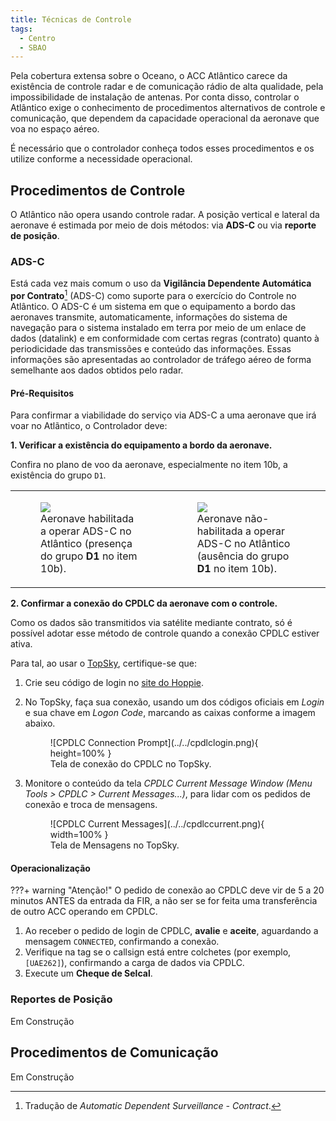 ```yaml
---
title: Técnicas de Controle
tags:
  - Centro
  - SBAO
---
```


Pela cobertura extensa sobre o Oceano, o ACC Atlântico carece da existência de controle radar e de comunicação rádio de alta qualidade, pela impossibilidade de instalação de antenas. Por conta disso, controlar o Atlântico exige o conhecimento de procedimentos alternativos de controle e comunicação, que dependem da capacidade operacional da aeronave que voa no espaço aéreo.

É necessário que o controlador conheça todos esses procedimentos e os utilize conforme a necessidade operacional.

## Procedimentos de Controle

O Atlântico não opera usando controle radar. A posição vertical e lateral da aeronave é estimada por meio de dois métodos: via **ADS-C** ou via **reporte de posição**.

### ADS-C

Está cada vez mais comum o uso da **Vigilância Dependente Automática por Contrato**[^1] (ADS-C) como suporte para o exercício do Controle no Atlântico. O ADS-C é um sistema em que o equipamento a bordo das aeronaves transmite, automaticamente, informações do sistema de navegação para o sistema instalado em terra por meio de um enlace de dados (datalink) e em conformidade com certas regras (contrato) quanto à periodicidade das transmissões e conteúdo das informações. Essas informações são apresentadas ao controlador de tráfego aéreo de forma semelhante aos dados obtidos pelo radar.

[^1]: Tradução de *Automatic Dependent Surveillance - Contract*.

#### Pré-Requisitos

Para confirmar a viabilidade do serviço via ADS-C a uma aeronave que irá voar no Atlãntico, o Controlador deve:

**1. Verificar a existência do equipamento a bordo da aeronave.**

Confira no plano de voo da aeronave, especialmente no item 10b, a existência do grupo `D1`.

<table>
<tr>
<td>
<figure markdown="span">
    <img src="../../adsc1.png"/>
    <figcaption>Aeronave habilitada a operar ADS-C no Atlântico (presença do grupo <b>D1</b> no item 10b).</figcaption>
</figure>
</td>
<td>
<figure markdown="span">
    <img src="../../adsc2.png"/>
    <figcaption>Aeronave não-habilitada a operar ADS-C no Atlântico (ausência do grupo <b>D1</b> no item 10b).</figcaption>
</figure>
</td>
</tr>
</table>

**2. Confirmar a conexão do CPDLC da aeronave com o controle.**

Como os dados são transmitidos via satélite mediante contrato, só é possível adotar esse método de controle quando a conexão CPDLC estiver ativa.

Para tal, ao usar o [TopSky](https://forum.vatsim-scandinavia.org/d/34-topsky-plugin-241), certifique-se que:

 1. Crie seu código de login no [site do Hoppie](https://www.hoppie.nl/acars). 
 2. No TopSky, faça sua conexão, usando um dos códigos oficiais em *Login* e sua chave em *Logon Code*, marcando as caixas conforme a imagem abaixo.

    <figure markdown="span">
        ![CPDLC Connection Prompt](../../cpdlclogin.png){ height=100% }
        <figcaption>Tela de conexão do CPDLC no TopSky.</figcaption>
    </figure>

 3. Monitore o conteúdo da tela *CPDLC Current Message Window* *(Menu Tools > CPDLC > Current Messages...)*, para lidar com os pedidos de conexão e troca de mensagens.
    
    <figure markdown="span">
        ![CPDLC Current Messages](../../cpdlccurrent.png){ width=100% }
        <figcaption>Tela de Mensagens no TopSky.</figcaption>
    </figure>

#### Operacionalização

???+ warning "Atenção!"
    O pedido de conexão ao CPDLC deve vir de 5 a 20 minutos ANTES da entrada da FIR, a não ser se for feita uma transferência de outro ACC operando em CPDLC.

1. Ao receber o pedido de login de CPDLC, **avalie** e **aceite**, aguardando a mensagem `CONNECTED`, confirmando a conexão.
2. Verifique na tag se o callsign está entre colchetes (por exemplo, `[UAE262]`), confirmando a carga de dados via CPDLC.
3. Execute um **Cheque de Selcal**.


### Reportes de Posição

Em Construção

## Procedimentos de Comunicação

Em Construção



<!-- - Centro Atlântico / Atlântico Center
- CPDLC AVBL IN [SBAO] / ADS-C SIMUL / RADAR NOT AVBL / Oceanic Clearance not required
- When ADC-C is not available, position reports are mandatory and shall include: waypoint you're passing now, time when you passed it, flight level and mach speed, next waypoint and ETA and the following waypoint.

- Hello. You're bound to enter SBAO FIR. Please, on initial contact, perform a position report. If you'd like to simulate ADS-C, login to SBAO on CPDLC. Thanks a lot. -->

<!-- <AEA122>
DAKAP ----- 2208Z FL390 .84
VAMUS 2232Z 2232Z FL390 .84
MOTBU 2256Z 2256Z FL390 .84
MOVGA 2312Z
AMDOL -->